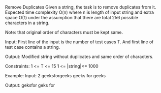 Remove Duplicates 
Given a string, the task is to remove duplicates from it. Expected time complexity O(n) where n is length of input string and extra space O(1) under the assumption that there are total 256 possible characters in a string.

Note: that original order of characters must be kept same. 

Input:
First line of the input is the number of test cases T. And first line of test case contains a string.

Output: 
Modified string without duplicates and same order of characters.

Constraints: 
1 <= T <= 15
1 <= |string|<= 1000

Example:
Input:
2
geeksforgeeks
geeks for geeks

Output:
geksfor
geks for